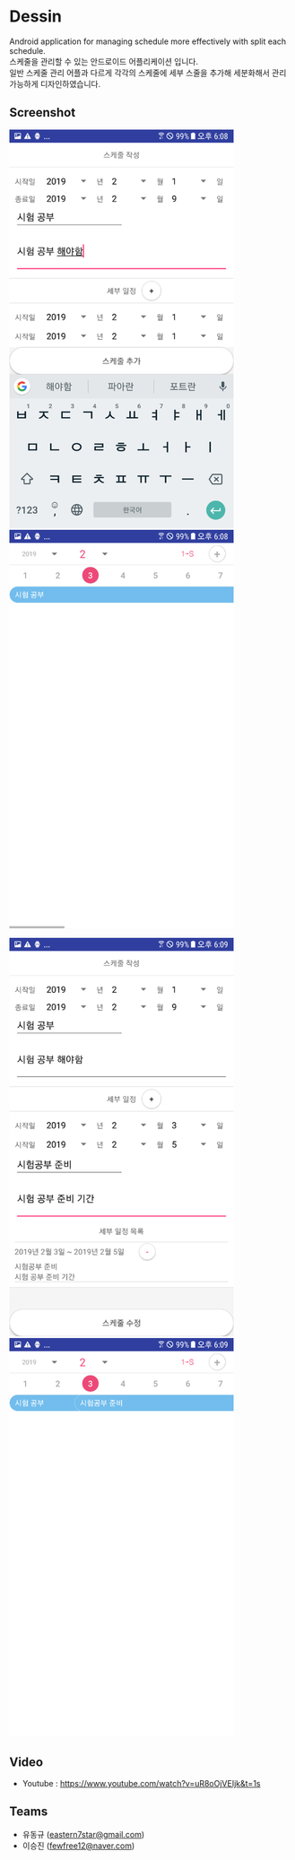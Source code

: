 # Dessin
Android application for managing schedule more effectively with split each schedule.\
스케줄을 관리할 수 있는 안드로이드 어플리케이션 입니다.\
일반 스케줄 관리 어플과 다르게 각각의 스케줄에 세부 스줄을 추가해 세분화해서 관리 가능하게 디자인하였습니다.

## Screenshot

<img src="https://github.com/Tamuel/Dessin/blob/master/Screenshot/01_dessin.png" width="400"/>  <img src="https://github.com/Tamuel/Dessin/blob/master/Screenshot/02_dessin.png" width="400"/>

<img src="https://github.com/Tamuel/Dessin/blob/master/Screenshot/03_dessin.png" width="400"/>  <img src="https://github.com/Tamuel/Dessin/blob/master/Screenshot/04_dessin.png" width="400"/>


## Video
* Youtube : https://www.youtube.com/watch?v=uR8oOjVEIjk&t=1s

## Teams
* 유동규 (eastern7star@gmail.com)
* 이승진 (fewfree12@naver.com)
